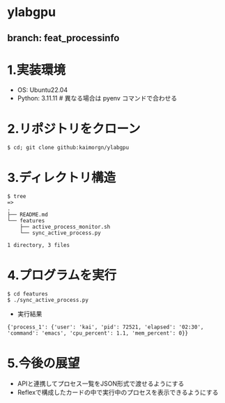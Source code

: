 # ylabgpu
## branch: feat_processinfo

# 1.実装環境
- OS: Ubuntu22.04
- Python: 3.11.11 # 異なる場合は pyenv コマンドで合わせる

# 2.リポジトリをクローン
~~~
$ cd; git clone github:kaimorgn/ylabgpu
~~~

# 3.ディレクトリ構造
~~~
$ tree
=> 
.
├── README.md
└── features
    ├── active_process_monitor.sh
    └── sync_active_process.py

1 directory, 3 files
~~~

# 4.プログラムを実行
~~~
$ cd features
$ ./sync_active_process.py
~~~
- 実行結果
~~~
{'process_1': {'user': 'kai', 'pid': 72521, 'elapsed': '02:30', 'command': 'emacs', 'cpu_percent': 1.1, 'mem_percent': 0}}
~~~

# 5.今後の展望
- APIと連携してプロセス一覧をJSON形式で渡せるようにする
- Reflexで構成したカードの中で実行中のプロセスを表示できるようにする
